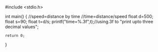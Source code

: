 #include <stdio.h>

int main()
{
    //speed=distance by time 
    //time=distance/speed
    float d=500;
    float s=90;
    float t=d/s;
     printf("time=%.3f",t);//using.3f to 
     "print upto three decimal values";

    return 0;
}
